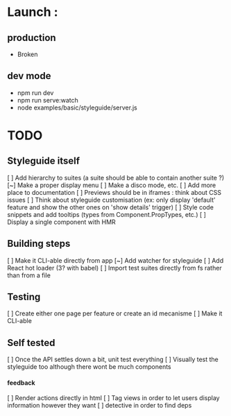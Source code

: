 # Launch :

## production

* Broken

## dev mode

* npm run dev
* npm run serve:watch
* node examples/basic/styleguide/server.js

# TODO

## Styleguide itself

[ ] Add hierarchy to suites (a suite should be able to contain another suite ?)
[~] Make a proper display menu
[ ] Make a disco mode, etc.
[ ] Add more place to documentation
[ ] Previews should be in iframes : think about CSS issues
[ ] Think about styleguide customisation (ex: only display 'default' feature and show the other ones on 'show details' trigger)
[ ] Style code snippets and add tooltips (types from Component.PropTypes, etc.)
[ ] Display a single component with HMR

## Building steps

[ ] Make it CLI-able directly from app
[~] Add watcher for styleguide
[ ] Add React hot loader (3? with babel)
[ ] Import test suites directly from fs rather than from a file

## Testing

[ ] Create either one page per feature or create an id mecanisme
[ ] Make it CLI-able

## Self tested

[ ] Once the API settles down a bit, unit test everything
[ ] Visually test the styleguide too although there wont be much components

#### feedback

[ ] Render actions directly in html
[ ] Tag views in order to let users display information however they want
[ ] detective in order to find deps
